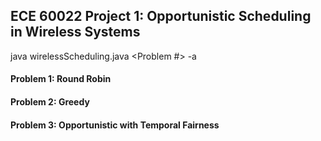 ## ECE 60022 Project 1: Opportunistic Scheduling in Wireless Systems

java wirelessScheduling.java \<Problem #> -a

#### Problem 1: Round Robin

#### Problem 2: Greedy

#### Problem 3: Opportunistic with Temporal Fairness
